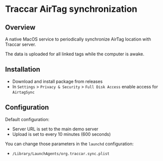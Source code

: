 # Traccar AirTag synchronization

## Overview

A native MacOS service to periodically synchronize AirTag location with Traccar server.

The data is uploaded for all linked tags while the computer is awake.

## Installation

- Download and install package from releases
- In `Settings` > `Privacy & Security` > `Full Disk Access` enable access for `AirtagSync`

## Configuration

Default configuration:

- Server URL is set to the main demo server
- Upload is set to every 10 minutes (600 seconds)

You can change those parameters in the `launchd` configuration:

- `/Library/LaunchAgents/org.traccar.sync.plist`
